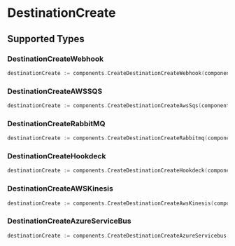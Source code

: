 # DestinationCreate


## Supported Types

### DestinationCreateWebhook

```go
destinationCreate := components.CreateDestinationCreateWebhook(components.DestinationCreateWebhook{/* values here */})
```

### DestinationCreateAWSSQS

```go
destinationCreate := components.CreateDestinationCreateAwsSqs(components.DestinationCreateAWSSQS{/* values here */})
```

### DestinationCreateRabbitMQ

```go
destinationCreate := components.CreateDestinationCreateRabbitmq(components.DestinationCreateRabbitMQ{/* values here */})
```

### DestinationCreateHookdeck

```go
destinationCreate := components.CreateDestinationCreateHookdeck(components.DestinationCreateHookdeck{/* values here */})
```

### DestinationCreateAWSKinesis

```go
destinationCreate := components.CreateDestinationCreateAwsKinesis(components.DestinationCreateAWSKinesis{/* values here */})
```

### DestinationCreateAzureServiceBus

```go
destinationCreate := components.CreateDestinationCreateAzureServicebus(components.DestinationCreateAzureServiceBus{/* values here */})
```

